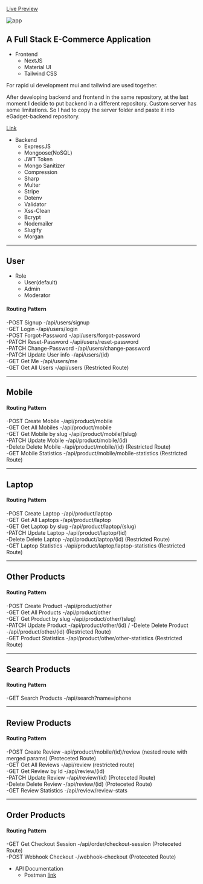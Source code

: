 [Live Preview](https://e-gadget-sakib-lite.vercel.app/)

![app](https://user-images.githubusercontent.com/77607002/180618977-da08b887-1ab6-4d01-b1e1-b2c1877b81ed.jpg)


## A Full Stack E-Commerce Application


- Frontend 
  - NextJS
  - Material UI
  - Tailwind CSS
  
For rapid ui development mui and tailwind are used together. 


After developing backend and frontend in the same repository, at the last moment I decide to put backend in a different repository.
Custom server has some limitations. So I had to copy the server folder and paste it into eGadget-backend repository.

[Link](https://github.com/Sakib-lite/eGadget-backend)


- Backend 
  - ExpressJS
  - Mongoose(NoSQL)
  - JWT Token
  - Mongo Sanitizer
  - Compression
  - Sharp
  - Multer
  - Stripe
  - Dotenv
  - Validator
  - Xss-Clean
  - Bcrypt
  - Nodemailer
  - Slugify
  - Morgan

----------------------------------------------------
## User

- Role
  - User(default)
  - Admin
  - Moderator

#### Routing Pattern
-POST  Signup            -/api/users/signup <br/>
-GET   Login             -/api/users/login <br/>
-POST  Forgot-Password   -/api/users/forgot-password <br/>
-PATCH Reset-Password    -/api/users/reset-password <br/>
-PATCH Change-Password   -/api/users/change-password   <br/>
-PATCH Update User info  -/api/users/(id) <br/>
-GET   Get Me            -/api/users/me <br/>
-GET   Get All Users     -/api/users (Restricted Route) <br/>

----------------------------------------------------
## Mobile

#### Routing Pattern
-POST   Create Mobile            -/api/product/mobile <br/>
-GET    Get All Mobiles          -/api/product/mobile <br/>
-GET    Get Mobile by slug       -/api/product/mobile/(slug) <br/>
-PATCH  Update Mobile            -/api/product/mobile/(id) <br/>
-Delete Delete Mobile            -/api/product/mobile/(id) (Restricted Route) <br/>
-GET    Mobile Statistics        -/api/product/mobile/mobile-statistics (Restricted Route) <br/>

----------------------------------------------------
## Laptop

#### Routing Pattern
-POST   Create Laptop            -/api/product/laptop  <br/>
-GET    Get All Laptops          -/api/product/laptop <br/>
-GET    Get Laptop by slug       -/api/product/laptop/(slug) <br/>
-PATCH  Update Laptop            -/api/product/laptop/(id) <br/>
-Delete Delete Laptop            -/api/product/laptop/(id) (Restricted Route) <br/>
-GET    Laptop Statistics        -/api/product/laptop/laptop-statistics (Restricted Route) <br/>

----------------------------------------------------
## Other Products

#### Routing Pattern
-POST   Create Product            -/api/product/other <br/>
-GET    Get All Products          -/api/product/other <br/>
-GET    Get Product by slug       -/api/product/other/(slug) <br/>
-PATCH  Update Product            -/api/product/other/(id) /
-Delete Delete Product            -/api/product/other/(id) (Restricted Route) <br/>
-GET    Product Statistics        -/api/product/other/other-statistics (Restricted Route) <br/>

----------------------------------------------------
## Search Products

#### Routing Pattern

-GET    Search Products           -/api/search?name=iphone 

----------------------------------------------------
## Review Products

#### Routing Pattern
-POST   Create Review             -api/product/mobile/(id)/review  (nested route with merged params) (Proteceted Route) <br/>
-GET    Get All Reviews           -/api/review (restricted route) <br/>
-GET    Get Review by Id          -/api/review/(id) <br/>
-PATCH  Update Review             -/api/review/(id) (Proteceted Route) <br/>
-Delete Delete Review             -/api/review/(id) (Proteceted Route) <br/>
-GET    Review Statistics         -/api/review/review-stats <br/>


----------------------------------------------------
## Order Products

#### Routing Pattern

-GET    Get Checkout Session      -/api/order/checkout-session (Proteceted Route) <br/>
-POST   Webhook Checkout          -/webhook-checkout (Proteceted Route) <br/>

- API Documentation
  - Postman [link](https://documenter.getpostman.com/view/19059263/UzXKWe4k) 
